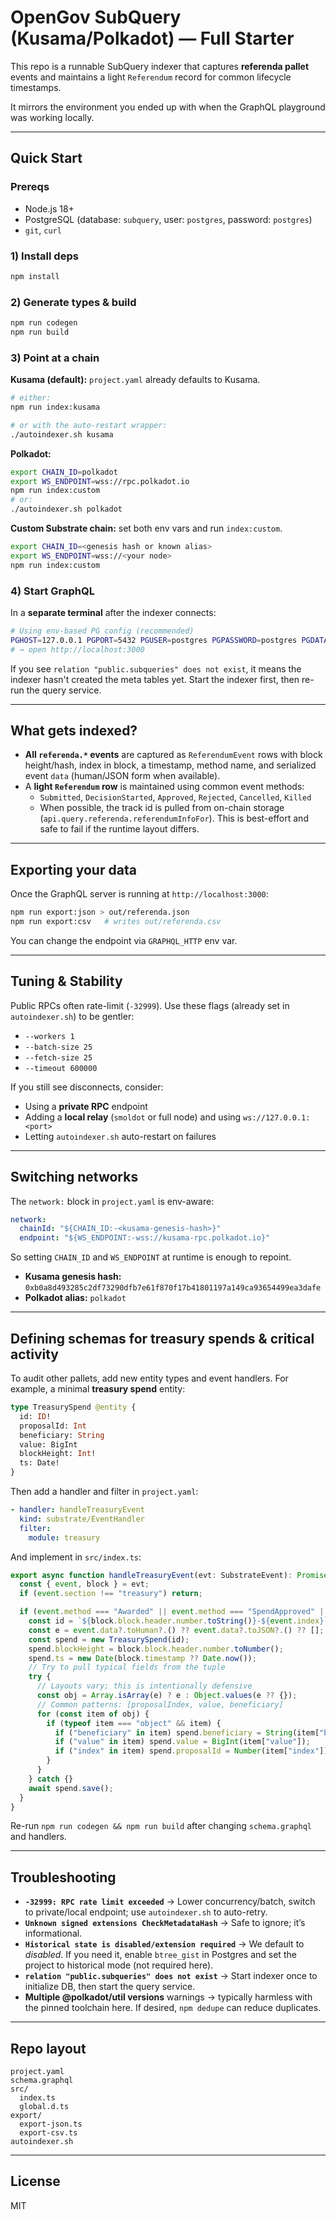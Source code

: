 # OpenGov SubQuery (Kusama/Polkadot) — Full Starter

This repo is a runnable SubQuery indexer that captures **referenda pallet** events and maintains a light `Referendum` record for common lifecycle timestamps.

It mirrors the environment you ended up with when the GraphQL playground was working locally.

---

## Quick Start

### Prereqs
- Node.js 18+ 
- PostgreSQL (database: `subquery`, user: `postgres`, password: `postgres`)
- `git`, `curl`

### 1) Install deps
```bash
npm install
```

### 2) Generate types & build
```bash
npm run codegen
npm run build
```

### 3) Point at a chain

**Kusama (default):** `project.yaml` already defaults to Kusama.
```bash
# either:
npm run index:kusama

# or with the auto-restart wrapper:
./autoindexer.sh kusama
```

**Polkadot:**
```bash
export CHAIN_ID=polkadot
export WS_ENDPOINT=wss://rpc.polkadot.io
npm run index:custom
# or:
./autoindexer.sh polkadot
```

**Custom Substrate chain:** set both env vars and run `index:custom`.
```bash
export CHAIN_ID=<genesis hash or known alias>
export WS_ENDPOINT=wss://<your node>
npm run index:custom
```

### 4) Start GraphQL
In a **separate terminal** after the indexer connects:
```bash
# Using env-based PG config (recommended)
PGHOST=127.0.0.1 PGPORT=5432 PGUSER=postgres PGPASSWORD=postgres PGDATABASE=subquery npx --yes @subql/query@2.23.3 --name opengov --playground --port 3000
# → open http://localhost:3000
```

If you see `relation "public.subqueries" does not exist`, it means the indexer hasn't created the meta tables yet. Start the indexer first, then re-run the query service.

---

## What gets indexed?

- **All `referenda.*` events** are captured as `ReferendumEvent` rows with block height/hash, index in block, a timestamp, method name, and serialized event `data` (human/JSON form when available).
- A **light `Referendum` row** is maintained using common event methods:
  - `Submitted`, `DecisionStarted`, `Approved`, `Rejected`, `Cancelled`, `Killed`
  - When possible, the track id is pulled from on-chain storage (`api.query.referenda.referendumInfoFor`). This is best-effort and safe to fail if the runtime layout differs.

---

## Exporting your data

Once the GraphQL server is running at `http://localhost:3000`:

```bash
npm run export:json > out/referenda.json
npm run export:csv   # writes out/referenda.csv
```

You can change the endpoint via `GRAPHQL_HTTP` env var.

---

## Tuning & Stability

Public RPCs often rate-limit (`-32999`). Use these flags (already set in `autoindexer.sh`) to be gentler:

- `--workers 1`
- `--batch-size 25`
- `--fetch-size 25`
- `--timeout 600000`

If you still see disconnects, consider:
- Using a **private RPC** endpoint
- Adding a **local relay** (`smoldot` or full node) and using `ws://127.0.0.1:<port>`
- Letting `autoindexer.sh` auto-restart on failures

---

## Switching networks

The `network:` block in `project.yaml` is env-aware:
```yaml
network:
  chainId: "${CHAIN_ID:-<kusama-genesis-hash>}"
  endpoint: "${WS_ENDPOINT:-wss://kusama-rpc.polkadot.io}"
```
So setting `CHAIN_ID` and `WS_ENDPOINT` at runtime is enough to repoint.

- **Kusama genesis hash:** `0xb0a8d493285c2df73290dfb7e61f870f17b41801197a149ca93654499ea3dafe`
- **Polkadot alias:** `polkadot`

---

## Defining schemas for treasury spends & critical activity

To audit other pallets, add new entity types and event handlers. For example, a minimal **treasury spend** entity:

```graphql
type TreasurySpend @entity {
  id: ID!
  proposalId: Int
  beneficiary: String
  value: BigInt
  blockHeight: Int!
  ts: Date!
}
```

Then add a handler and filter in `project.yaml`:
```yaml
- handler: handleTreasuryEvent
  kind: substrate/EventHandler
  filter:
    module: treasury
```

And implement in `src/index.ts`:
```ts
export async function handleTreasuryEvent(evt: SubstrateEvent): Promise<void> {
  const { event, block } = evt;
  if (event.section !== "treasury") return;

  if (event.method === "Awarded" || event.method === "SpendApproved" || event.method === "Spend") {
    const id = `${block.block.header.number.toString()}-${event.index}`;
    const e = event.data?.toHuman?.() ?? event.data?.toJSON?.() ?? [];
    const spend = new TreasurySpend(id);
    spend.blockHeight = block.block.header.number.toNumber();
    spend.ts = new Date(block.timestamp ?? Date.now());
    // Try to pull typical fields from the tuple
    try {
      // Layouts vary; this is intentionally defensive
      const obj = Array.isArray(e) ? e : Object.values(e ?? {});
      // Common patterns: [proposalIndex, value, beneficiary]
      for (const item of obj) {
        if (typeof item === "object" && item) {
          if ("beneficiary" in item) spend.beneficiary = String(item["beneficiary"]);
          if ("value" in item) spend.value = BigInt(item["value"]);
          if ("index" in item) spend.proposalId = Number(item["index"]);
        }
      }
    } catch {}
    await spend.save();
  }
}
```

Re-run `npm run codegen && npm run build` after changing `schema.graphql` and handlers.

---

## Troubleshooting

- **`-32999: RPC rate limit exceeded`** → Lower concurrency/batch, switch to private/local endpoint; use `autoindexer.sh` to auto-retry.
- **`Unknown signed extensions CheckMetadataHash`** → Safe to ignore; it’s informational.
- **`Historical state is disabled/extension required`** → We default to *disabled*. If you need it, enable `btree_gist` in Postgres and set the project to historical mode (not required here).
- **`relation "public.subqueries" does not exist`** → Start indexer once to initialize DB, then start the query service.
- **Multiple @polkadot/util versions** warnings → typically harmless with the pinned toolchain here. If desired, `npm dedupe` can reduce duplicates.

---

## Repo layout

```
project.yaml
schema.graphql
src/
  index.ts
  global.d.ts
export/
  export-json.ts
  export-csv.ts
autoindexer.sh
```

---

## License

MIT
